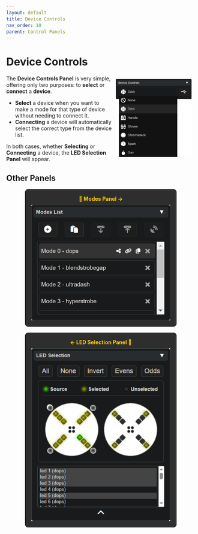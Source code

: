 ```yaml
---
layout: default
title: Device Controls
nav_order: 10
parent: Control Panels
---
```

<style>
  .panel-grid {
    display: grid;
    grid-template-columns: repeat(auto-fit, minmax(200px, 1fr));
    gap: 16px;
    margin: 0 auto;
    max-width: 80%;
    margin-top: 10px;
  }

  .panel-link {
    background-color: #2e2e2e;
    border-radius: 8px;
    text-decoration: none;
    color: #ffffff;
    padding: 16px;
    display: flex;
    flex-direction: column;
    align-items: center;
    transition: transform 0.2s;
    border: 1px solid #080808;
  }

  .panel-link:hover {
    transform: scale(1.02);
  }

  .panel-title {
    margin-bottom: 8px;
    font-weight: bold;
    color: #ffcc00;
  }

  .panel-img {
    max-width: 100%;
  }
</style>
# Device Controls

<img style="float:right;max-width:40%;margin:10px;" src="assets/images/lightshow-lol-device.png">

The **Device Controls Panel** is very simple, offering only two purposes: to **select** or **connect** a **device**.

- **Select** a device when you want to make a mode for that type of device without needing to connect it.
- **Connecting** a device will automatically select the correct type from the device list.

In both cases, whether **Selecting** or **Connecting** a device, the **LED Selection Panel** will appear.

## Other Panels

<div class="panel-grid">
  <a href="lightshow_lol_modes.html" class="panel-link">
    <span class="panel-title">🔗 Modes Panel →</span>
    <img src="assets/images/lightshow-lol-modes.png" class="panel-img">
  </a>
    <a href="lightshow_lol_led_selection.html" class="panel-link">
    <span class="panel-title">← LED Selection Panel 🔗</span>
    <img src="assets/images/lightshow-lol-led-select.png" class="panel-img">
  </a>
</div>
